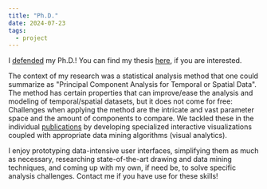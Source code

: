 ```yaml
---
title: "Ph.D."
date: 2024-07-23
tags:
  - project
---
```


I [defended](https://www.cvast.tuwien.ac.at/news/2024-07/cheers-nikolaus-successful-phd-defense-and-new-adventures) my Ph.D.! You can find my thesis [here](/media/phd-thesis.pdf), if you are interested.

The context of my research was a statistical analysis method that one could summarize as "Principal Component Analysis for Temporal or Spatial Data". The method has certain properties that can improve/ease the analysis and modeling of temporal/spatial datasets, but it does not come for free: Challenges when applying the method are the intricate and vast parameter space and the amount of components to compare. We tackled these in the individual [publications](/publication/) by developing specialized interactive visualizations coupled with appropriate data mining algorithms (visual analytics).

I enjoy prototyping data-intensive user interfaces, simplifying them as much as necessary, researching state-of-the-art drawing and data mining techniques, and coming up with my own, if need be, to solve specific analysis challenges. Contact me if you have use for these skills!
